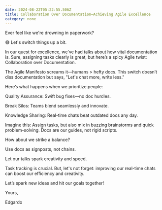 ```yaml
---
date: 2024-08-22T05:22:55.506Z
title: Collaboration Over Documentation–Achieving Agile Excellence
category: none
---
```

Ever feel like we're drowning in paperwork?

😅 Let's switch things up a bit.

In our quest for excellence, we've had talks about how vital documentation is. Sure, assigning tasks clearly is great, but here’s a spicy Agile twist: Collaboration over Documentation.

The Agile Manifesto screams it—humans > hefty docs. This switch doesn’t diss documentation but says, "Let's chat more, write less."

Here’s what happens when we prioritize people:

Quality Assurance: Swift bug fixes—no doc hurdles.

Break Silos: Teams blend seamlessly and innovate.

Knowledge Sharing: Real-time chats beat outdated docs any day.

Imagine this: Assign tasks, but also mix in buzzing brainstorms and quick problem-solving. Docs are our guides, not rigid scripts.

How about we strike a balance?

Use docs as signposts, not chains.

Let our talks spark creativity and speed.

Task tracking is crucial. But, let's not forget: improving our real-time chats can boost our efficiency and creativity.

Let’s spark new ideas and hit our goals together!

Yours,

Edgardo
